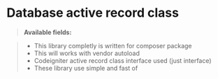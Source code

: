 Database active record class
===================

> **Available fields:**

> - This library completly  is written for composer package
> - This will works with vendor autoload
> - Codeigniter active record class interface used (just interface)
> - These library use simple and fast of